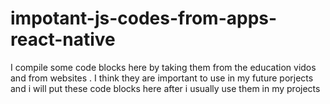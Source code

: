 # impotant-js-codes-from-apps-react-native
I compile  some code blocks here by taking them from the education vidos and from  websites .  I think they are important to use  in my  future porjects  and  i will put these code blocks here after i usually use them in my projects
